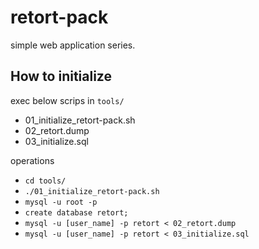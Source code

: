 # retort-pack
simple web application series.

## How to initialize
exec below scrips in `tools/`

- 01_initialize_retort-pack.sh
- 02_retort.dump
- 03_initialize.sql

operations
- `cd tools/`
- `./01_initialize_retort-pack.sh`
- `mysql -u root -p`
- `create database retort;`
- `mysql -u [user_name] -p retort < 02_retort.dump`
- `mysql -u [user_name] -p retort < 03_initialize.sql`

